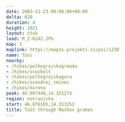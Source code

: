 ```yaml
---
date: 2003-11-23 00:00:00+00:00
delta: 620
duration: 4
height: 1021
layout: stub
lead: M_2-6242.JPG
map: 1
maplink: https://mapzs.projekti.si/poi/1230
name: Tosc
nearby:
- /hikes/polhograjskagrmada
- /hikes/svozbolt
- /hikes/polhograjskagora
- /hikes/svandrej_zminec
- /hikes/korena
peak: 46.097448,14.321274
region: notranjska
start: 46.076165,14.313252
title: Tošč through Mačkov graben
---
```

